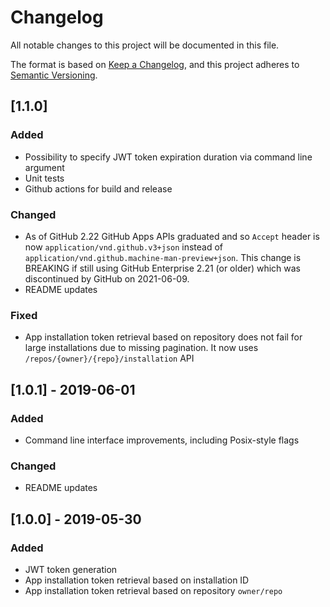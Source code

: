 # Changelog
All notable changes to this project will be documented in this file.

The format is based on [Keep a Changelog](https://keepachangelog.com/en/1.0.0/),
and this project adheres to [Semantic Versioning](https://semver.org/spec/v2.0.0.html).

## [1.1.0]

### Added
- Possibility to specify JWT token expiration duration via command line argument
- Unit tests
- Github actions for build and release

### Changed
- As of GitHub 2.22 GitHub Apps APIs graduated and so `Accept`
  header is now `application/vnd.github.v3+json` instead of `application/vnd.github.machine-man-preview+json`.
  This change is BREAKING if still using GitHub Enterprise 2.21 (or older)
  which was discontinued by GitHub on 2021-06-09.
- README updates

### Fixed
- App installation token retrieval based on repository does not fail for large
  installations due to missing pagination. It now uses `/repos/{owner}/{repo}/installation` API


## [1.0.1] - 2019-06-01

### Added
- Command line interface improvements, including Posix-style flags

### Changed
- README updates


## [1.0.0] - 2019-05-30

### Added
- JWT token generation
- App installation token retrieval based on installation ID
- App installation token retrieval based on repository `owner/repo`
